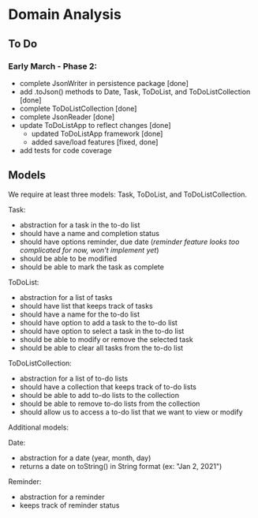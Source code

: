 # Domain Analysis

## To Do

### Early March - Phase 2:
- complete JsonWriter in persistence package [done]
- add .toJson() methods to Date, Task, ToDoList, and ToDoListCollection [done]
- complete ToDoListCollection [done]
- complete JsonReader [done]
- update ToDoListApp to reflect changes [done]
    - updated ToDoListApp framework [done]
    - added save/load features [fixed, done]
- add tests for code coverage
    
## Models

We require at least three models: Task, ToDoList, and ToDoListCollection.

Task:
- abstraction for a task in the to-do list
- should have a name and completion status
- should have options reminder, due date
(*reminder feature looks too complicated for now, won't implement yet*)
- should be able to be modified
- should be able to mark the task as complete

ToDoList:
- abstraction for a list of tasks
- should have list that keeps track of tasks
- should have a name for the to-do list
- should have option to add a task to the to-do list
- should have option to select a task in the to-do list
- should be able to modify or remove the selected task 
- should be able to clear all tasks from the to-do list

ToDoListCollection:
- abstraction for a list of to-do lists
- should have a collection that keeps track of to-do lists
- should be able to add to-do lists to the collection
- should be able to remove to-do lists from the collection
- should allow us to access a to-do list that we want to view or modify


Additional models:

Date:
- abstraction for a date (year, month, day)
- returns a date on toString() in String format (ex: "Jan 2, 2021")

Reminder:
- abstraction for a reminder
- keeps track of reminder status